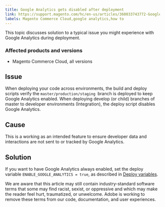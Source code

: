 ```yaml
---
title: Google Analytics gets disabled after deployment
link: https://support.magento.com/hc/en-us/articles/360033743772-Google-Analytics-gets-disabled-after-deployment
labels: Magento Commerce Cloud,google analytics,how to
---
```


This topic discusses solution to a typical issue you might experience with Google Analytics during deployment.

### Affected products and versions

* Magento Commerce Cloud, all versions

## Issue

When deploying your code across environments, the build and deploy scripts verify the `` master/production/staging  ``branch is deployed to keep Google Analytics enabled. When deploying develop (or child) branches of master to developer environments (Integration), the deploy script disables Google Analytics.

## Cause

This is a working as an intended feature to ensure developer data and interactions are not sent to or tracked by Google Analytics.

## Solution

If you want to have Google Analytics always enabled, set the deploy variable `` ENABLE_GOOGLE_ANALYTICS = true ``, as described in [Deploy variables](https://devdocs.magento.com/guides/v2.3/cloud/env/variables-deploy.html#enable_google_analytics). 

<p class="info">We are aware that this article may still contain industry-standard software terms that some may find racist, sexist, or oppressive and which may make the reader feel hurt, traumatized, or unwelcome. Adobe is working to remove these terms from our code, documentation, and user experiences.</p>